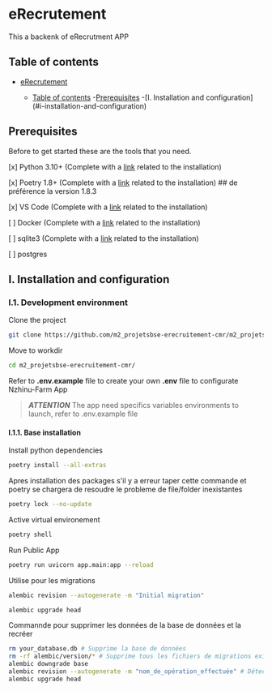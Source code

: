 # eRecrutement

This a backenk of eRecrutment APP

## Table of contents

- [eRecrutement](#erecrutement)

  - [Table of contents](#table-of-contents) -[Prerequisites](#prerequisites) -[I. Installation and configuration]
    (#i-installation-and-configuration)

## Prerequisites

Before to get started these are the tools that you need.

[x] Python 3.10+ (Complete with a [link](https://www.python.org/) related to the installation)

[x] Poetry 1.8+ (Complete with a [link](https://python-poetry.org/) related to the installation) ## de préférence la version 1.8.3

[x] VS Code (Complete with a [link](https://code.visualstudio.com/) related to the installation)

[ ] Docker (Complete with a [link](https://www.docker.com/) related to the installation)

[ ] sqlite3 (Complete with a [link](https://www.sqlite.org/) related to the installation)

[ ] postgres

## I. Installation and configuration

### I.1. Development environment

Clone the project

```sh
git clone https://github.com/m2_projetsbse-erecruitement-cmr/m2_projetsbse-erecruitement-cmr.git
```

Move to workdir

```sh
cd m2_projetsbse-erecruitement-cmr/
```

Refer to **.env.example** file to create your own **.env** file to configurate Nzhinu-Farm App

> **_ATTENTION_** The app need specifics variables environments to launch, refer to .env.example file

#### I.1.1. Base installation

Install python dependencies

```sh
poetry install --all-extras
```

Apres installation des packages s'il y a erreur taper cette commande et poetry se chargera de resoudre le probleme de file/folder inexistantes

```sh
poetry lock --no-update
```

Active virtual environement

```sh
poetry shell
```

Run Public App

```sh
poetry run uvicorn app.main:app --reload
```

Utilise pour les migrations

```sh
alembic revision --autogenerate -m "Initial migration"
```

```sh
alembic upgrade head
```

Commannde pour supprimer les données de la base de données et la recréer

```sh
rm your_database.db # Supprime la base de données
rm -rf alembic/version/* # Supprime tous les fichiers de migrations existantes
alembic downgrade base
alembic revision --autogenerate -m "nom_de_opération_effectuée" # Détecte les migrations, il faut spécifier le noms de l'opération effectuée
alembic upgrade head
```
